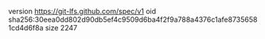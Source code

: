 version https://git-lfs.github.com/spec/v1
oid sha256:30eea0dd802d90db5ef4c9509d6ba4f2f9a788a4376c1afe87356581cd4d6f8a
size 2247
